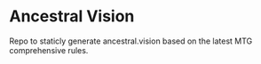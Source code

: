# Ancestral Vision
Repo to staticly generate ancestral.vision based on the latest MTG comprehensive rules.
